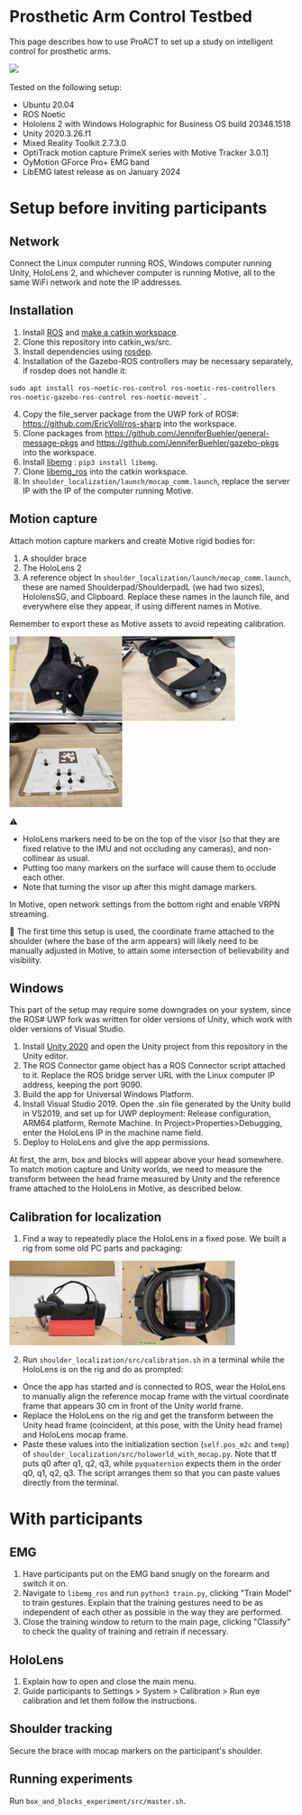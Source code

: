 # Prosthetic Arm Control Testbed 

This page describes how to use ProACT to set up a study on intelligent control for prosthetic arms.

![](https://github.com/armlabstanford/armlabstanford.github.io/blob/master/static/proact/images/proact_splash.png)

Tested on the following setup:
- Ubuntu 20.04 
- ROS Noetic
- Hololens 2 with Windows Holographic for Business OS build 20348.1518
- Unity 2020.3.26.f1
- Mixed Reality Toolkit 2.7.3.0
- OptiTrack motion capture PrimeX series with Motive Tracker 3.0.1]
- OyMotion GForce Pro+ EMG band
- LibEMG latest release as on January 2024

# Setup before inviting participants 

## Network

Connect the Linux computer running ROS, Windows computer running Unity, HoloLens 2, and whichever computer is running Motive, all to the same WiFi network and note the IP addresses.

## Installation

1. Install [ROS](http://wiki.ros.org/noetic/Installation/Ubuntu) and [make a catkin workspace](http://wiki.ros.org/catkin/Tutorials/create_a_workspace). 
2. Clone this repository into catkin_ws/src. 
3. Install dependencies using [rosdep](http://wiki.ros.org/rosdep). 
4. Installation of the Gazebo-ROS controllers may be necessary separately, if rosdep does not handle it:
```
sudo apt install ros-noetic-ros-control ros-noetic-ros-controllers ros-noetic-gazebo-ros-control ros-noetic-moveit`.
```
4. Copy the file_server package from the UWP fork of ROS#: https://github.com/EricVoll/ros-sharp into the workspace. 
5. Clone packages from https://github.com/JenniferBuehler/general-message-pkgs and https://github.com/JenniferBuehler/gazebo-pkgs into the workspace.
6. Install [libemg](https://libemg.github.io/libemg/index.html) : `pip3 install libemg`.
7. Clone [libemg_ros](https://github.com/armlabstanford/libemg_ros/tree/main) into the catkin workspace. 
8. In `shoulder_localization/launch/mocap_comm.launch`, replace the server IP with the IP of the computer running Motive. 

## Motion capture 

Attach motion capture markers and create Motive rigid bodies for: 
1. A shoulder brace 
2. The HoloLens 2
3. A reference object
In `shoulder_localization/launch/mocap_comm.launch`, these are named Shoulderpad/ShoulderpadL (we had two sizes), HololensSG, and Clipboard. Replace these names in the launch file, and everywhere else they appear, if using different names in Motive.

Remember to export these as Motive assets to avoid repeating calibration. 

<img src="https://github.com/armlabstanford/armlabstanford.github.io/blob/master/static/proact/images/mocap_brace.jpg" width="200"><img src="https://github.com/armlabstanford/armlabstanford.github.io/blob/master/static/proact/images/mocap_hololens.jpg" width="200"><img src="https://github.com/armlabstanford/armlabstanford.github.io/blob/master/static/proact/images/mocap_ref.jpg" width="200">

:warning: 
- HoloLens markers need to be on the top of the visor (so that they are fixed relative to the IMU and not occluding any cameras), and non-collinear as usual. 
- Putting too many markers on the surface will cause them to occlude each other.  
- Note that turning the visor up after this might damage markers. 

In Motive, open network settings from the bottom right and enable VRPN streaming.

:memo: The first time this setup is used, the coordinate frame attached to the shoulder (where the base of the arm appears) will likely need to be manually adjusted in Motive, to attain some intersection of believability and visibility.

## Windows

This part of the setup may require some downgrades on your system, since the ROS# UWP fork was written for older versions of Unity, which work with older versions of Visual Studio.

1. Install [Unity 2020](https://unity.com/releases/editor/archive) and open the Unity project from this repository in the Unity editor. 
2. The ROS Connector game object has a ROS Connector script attached to it. Replace the ROS bridge server URL with the Linux computer IP address, keeping the port 9090.
3. Build the app for Universal Windows Platform. 
4. Install Visual Studio 2019. Open the .sln file generated by the Unity build in VS2019, and set up for UWP deployment: Release configuration, ARM64 platform, Remote Machine. In Project>Properties>Debugging, enter the HoloLens IP in the machine name field. 
5. Deploy to HoloLens and give the app permissions.

At first, the arm, box and blocks will appear above your head somewhere. To match motion capture and Unity worlds, we need to measure the transform between the head frame measured by Unity and the reference frame attached to the HoloLens in Motive, as described below. 

## Calibration for localization

1. Find a way to repeatedly place the HoloLens in a fixed pose. We built a rig from some old PC parts and packaging:

<img src="https://github.com/armlabstanford/armlabstanford.github.io/blob/master/static/proact/images/rig_side.jpg" width="200"><img src="https://github.com/armlabstanford/armlabstanford.github.io/blob/master/static/proact/images/rig_top_rotated.jpg" width="200">

2. Run `shoulder_localization/src/calibration.sh` in a terminal while the HoloLens is on the rig and do as prompted:
- Once the app has started and is connected to ROS, wear the HoloLens to manually align the reference mocap frame with the virtual coordinate frame that appears 30 cm in front of the Unity world frame.
- Replace the HoloLens on the rig and get the transform between the Unity head frame (coincident, at this pose, with the Unity head frame) and HoloLens mocap frame. 
- Paste these values into the initialization section (`self.pos_m2c` and `temp`) of `shoulder_localization/src/holoworld_with_mocap.py`. Note that tf puts q0 after q1, q2, q3, while `pyquaternion` expects them in the order q0, q1, q2, q3. The script arranges them so that you can paste values directly from the terminal. 

# With participants 

## EMG

1. Have participants put on the EMG band snugly on the forearm and switch it on. 
2. Navigate to `libemg_ros` and run `python3 train.py`, clicking "Train Model" to train gestures. Explain that the training gestures need to be as independent of each other as possible in the way they are performed. 
3. Close the training window to return to the main page, clicking "Classify" to check the quality of training and retrain if necessary. 

## HoloLens

1. Explain how to open and close the main menu.
2. Guide participants to Settings > System > Calibration > Run eye calibration and let them follow the instructions. 

## Shoulder tracking 

Secure the brace with mocap markers on the participant's shoulder.

## Running experiments

Run `box_and_blocks_experiment/src/master.sh`. 
